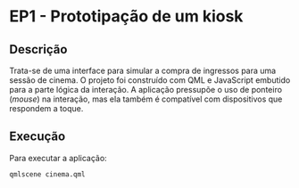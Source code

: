 # EP1 - Prototipação de um kiosk

## Descrição
Trata-se de uma interface para simular a compra de ingressos para uma sessão de cinema. O projeto foi construído com QML e JavaScript embutido para a parte lógica da interação. A aplicação pressupõe o uso de ponteiro (*mouse*) na interação, mas ela também é compatível com dispositivos que respondem a toque.

## Execução
Para executar a aplicação:
```
qmlscene cinema.qml
```

